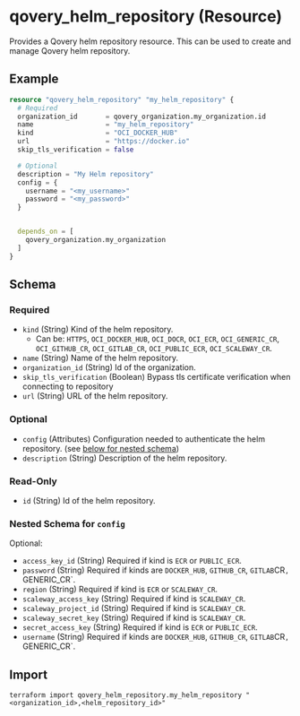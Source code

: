# qovery_helm_repository (Resource)

Provides a Qovery helm repository resource. This can be used to create and manage Qovery helm repository.


## Example
```terraform
resource "qovery_helm_repository" "my_helm_repository" {
  # Required
  organization_id       = qovery_organization.my_organization.id
  name                  = "my_helm_repository"
  kind                  = "OCI_DOCKER_HUB"
  url                   = "https://docker.io"
  skip_tls_verification = false

  # Optional
  description = "My Helm repository"
  config = {
    username = "<my_username>"
    password = "<my_password>"
  }


  depends_on = [
    qovery_organization.my_organization
  ]
}
```

<!-- schema generated by tfplugindocs -->
## Schema

### Required

- `kind` (String) Kind of the helm repository.
	- Can be: `HTTPS`, `OCI_DOCKER_HUB`, `OCI_DOCR`, `OCI_ECR`, `OCI_GENERIC_CR`, `OCI_GITHUB_CR`, `OCI_GITLAB_CR`, `OCI_PUBLIC_ECR`, `OCI_SCALEWAY_CR`.
- `name` (String) Name of the helm repository.
- `organization_id` (String) Id of the organization.
- `skip_tls_verification` (Boolean) Bypass tls certificate verification when connecting to repository
- `url` (String) URL of the helm repository.

### Optional

- `config` (Attributes) Configuration needed to authenticate the helm repository. (see [below for nested schema](#nestedatt--config))
- `description` (String) Description of the helm repository.

### Read-Only

- `id` (String) Id of the helm repository.

<a id="nestedatt--config"></a>
### Nested Schema for `config`

Optional:

- `access_key_id` (String) Required if kind is `ECR` or `PUBLIC_ECR`.
- `password` (String) Required if kinds are `DOCKER_HUB`, `GITHUB_CR`, `GITLAB`CR`, `GENERIC_CR`.
- `region` (String) Required if kind is `ECR` or `SCALEWAY_CR`.
- `scaleway_access_key` (String) Required if kind is `SCALEWAY_CR`.
- `scaleway_project_id` (String) Required if kind is `SCALEWAY_CR`.
- `scaleway_secret_key` (String) Required if kind is `SCALEWAY_CR`.
- `secret_access_key` (String) Required if kind is `ECR` or `PUBLIC_ECR`.
- `username` (String) Required if kinds are `DOCKER_HUB`, `GITHUB_CR`, `GITLAB`CR`, `GENERIC_CR`.
## Import
```shell
terraform import qovery_helm_repository.my_helm_repository "<organization_id>,<helm_repository_id>"
```